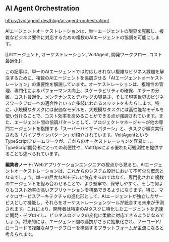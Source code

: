 ## AI Agent Orchestration

https://voltagent.dev/blog/ai-agent-orchestration/

AIエージェントオーケストレーションは、単一エージェントの限界を克服し、複雑なビジネス要件に対応するための複数のAIエージェントの協調を可能にします。

[[AIエージェント, オーケストレーション, VoltAgent, 開発ワークフロー, コスト最適化]]

この記事は、単一のAIエージェントでは対応しきれない複雑なビジネス課題を解決するために、複数のAIエージェントを協調させる「AIエージェントオーケストレーション」の重要性を解説しています。オーケストレーションは、複雑性の管理、専門化によるパフォーマンス向上、スケーラビリティの確保、エラーの分離、コスト最適化、メンテナンスとデバッグの容易さ、そして現実世界のビジネスワークフローへの適合性といった多岐にわたるメリットをもたらします。特に、小規模なタスクには安価なモデルを、大規模なタスクには高性能なモデルを使い分けることで、コスト効率を高めることができる点が強調されています。また、エージェント間の協調パターンとして、プロジェクトマネージャーが他の専門エージェントを指揮する「スーパーバイザーパターン」と、タスクが順次実行される「パイプラインパターン」が紹介されています。VoltAgentというTypeScriptフレームワークが、これらのオーケストレーションを容易にし、TypeScript開発者にとっての利便性や、VoltOpsによる優れた可観測性を提供することも述べられています。

**編集者ノート**: Webアプリケーションエンジニアの視点から見ると、AIエージェントオーケストレーションは、これからのシステム設計において不可欠な概念となるでしょう。単一の巨大なAIモデルに依存するのではなく、専門化された複数のエージェントを組み合わせることで、より堅牢で、保守しやすく、そして何よりもコスト効率の高いアプリケーションを構築できるようになります。特に、マイクロサービスアーキテクチャの進化形として、AIエージェントが独立したサービスとして機能し、それらをオーケストレーションツールが統合する未来が予測されます。これにより、開発者は特定のAIタスクに特化したエージェントを迅速に開発・デプロイし、ビジネスロジックの変化に柔軟に対応できるようになるでしょう。将来的には、エージェント間の連携がさらに抽象化され、ノーコード/ローコードで複雑なAIワークフローを構築するプラットフォームが主流になると考えられます。